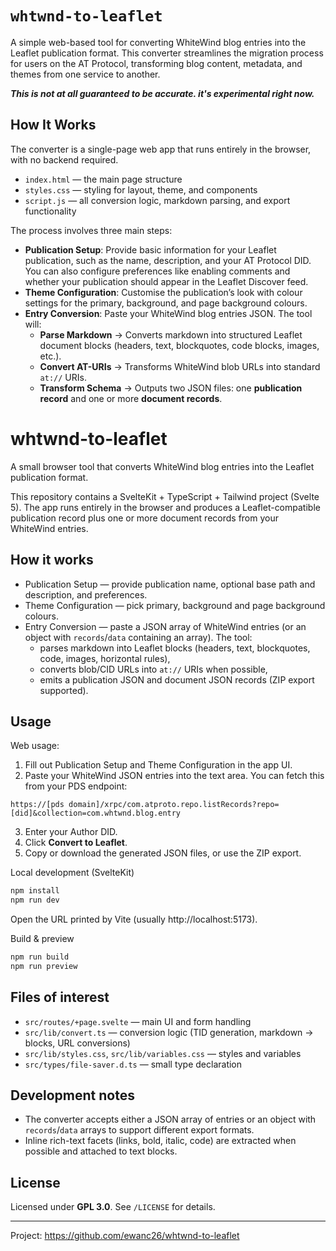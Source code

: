 # `whtwnd-to-leaflet`

A simple web-based tool for converting WhiteWind blog entries into the Leaflet publication format. This converter streamlines the migration process for users on the AT Protocol, transforming blog content, metadata, and themes from one service to another.

***This is not at all guaranteed to be accurate. it's experimental right now.***

## How It Works

The converter is a single-page web app that runs entirely in the browser, with no backend required.

- `index.html` — the main page structure  
- `styles.css` — styling for layout, theme, and components  
- `script.js` — all conversion logic, markdown parsing, and export functionality  

The process involves three main steps:

* **Publication Setup**: Provide basic information for your Leaflet publication, such as the name, description, and your AT Protocol DID. You can also configure preferences like enabling comments and whether your publication should appear in the Leaflet Discover feed.  
* **Theme Configuration**: Customise the publication’s look with colour settings for the primary, background, and page background colours.  
* **Entry Conversion**: Paste your WhiteWind blog entries JSON. The tool will:  
  * **Parse Markdown** → Converts markdown into structured Leaflet document blocks (headers, text, blockquotes, code blocks, images, etc.).  
  * **Convert AT-URIs** → Transforms WhiteWind blob URLs into standard `at://` URIs.  
  * **Transform Schema** → Outputs two JSON files: one **publication record** and one or more **document records**.  
# whtwnd-to-leaflet

A small browser tool that converts WhiteWind blog entries into the Leaflet publication format.

This repository contains a SvelteKit + TypeScript + Tailwind project (Svelte 5). The app runs entirely in the browser and produces a Leaflet-compatible publication record plus one or more document records from your WhiteWind entries.

## How it works

- Publication Setup — provide publication name, optional base path and description, and preferences.
- Theme Configuration — pick primary, background and page background colours.
- Entry Conversion — paste a JSON array of WhiteWind entries (or an object with `records`/`data` containing an array). The tool:
  - parses markdown into Leaflet blocks (headers, text, blockquotes, code, images, horizontal rules),
  - converts blob/CID URLs into `at://` URIs when possible,
  - emits a publication JSON and document JSON records (ZIP export supported).

## Usage

Web usage:

1. Fill out Publication Setup and Theme Configuration in the app UI.
2. Paste your WhiteWind JSON entries into the text area. You can fetch this from your PDS endpoint:

```
https://[pds domain]/xrpc/com.atproto.repo.listRecords?repo=[did]&collection=com.whtwnd.blog.entry
```

3. Enter your Author DID.
4. Click **Convert to Leaflet**.
5. Copy or download the generated JSON files, or use the ZIP export.

Local development (SvelteKit)

```bash
npm install
npm run dev
```

Open the URL printed by Vite (usually http://localhost:5173).

Build & preview

```bash
npm run build
npm run preview
```

## Files of interest

- `src/routes/+page.svelte` — main UI and form handling
- `src/lib/convert.ts` — conversion logic (TID generation, markdown → blocks, URL conversions)
- `src/lib/styles.css`, `src/lib/variables.css` — styles and variables
- `src/types/file-saver.d.ts` — small type declaration

## Development notes

- The converter accepts either a JSON array of entries or an object with `records`/`data` arrays to support different export formats.
- Inline rich-text facets (links, bold, italic, code) are extracted when possible and attached to text blocks.

## License

Licensed under **GPL 3.0**. See `/LICENSE` for details.

---

Project: https://github.com/ewanc26/whtwnd-to-leaflet
